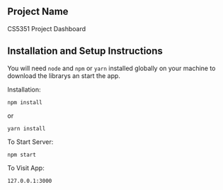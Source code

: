 ## Project Name  
  
CS5351 Project Dashboard
  

## Installation and Setup Instructions

You will need `node` and `npm` or `yarn` installed globally on your machine to download the librarys an start the app.

Installation:

`npm install`  
  
or  
  
`yarn install`

To Start Server:

`npm start`  

To Visit App:

`127.0.0.1:3000`  